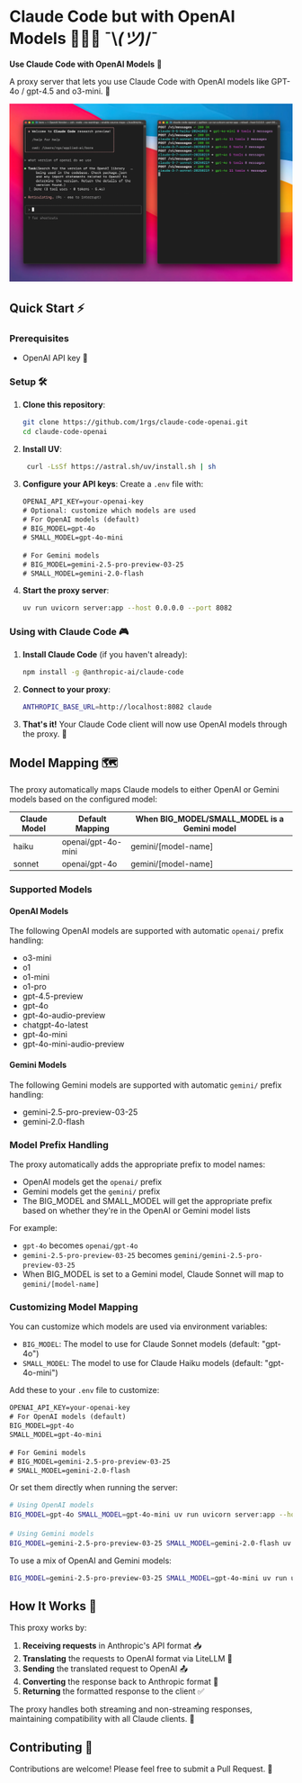 # Claude Code but with OpenAI Models 🧙‍♂️🔄 ¯\\_(ツ)_/¯

**Use Claude Code with OpenAI Models** 🤝

A proxy server that lets you use Claude Code with OpenAI models like GPT-4o / gpt-4.5 and o3-mini. 🌉


![Claude Code but with OpenAI Models](pic.png)

## Quick Start ⚡

### Prerequisites

- OpenAI API key 🔑

### Setup 🛠️

1. **Clone this repository**:
   ```bash
   git clone https://github.com/1rgs/claude-code-openai.git
   cd claude-code-openai
   ```

2. **Install UV**:
   ```bash
    curl -LsSf https://astral.sh/uv/install.sh | sh
   ```

3. **Configure your API keys**:
   Create a `.env` file with:
   ```
   OPENAI_API_KEY=your-openai-key
   # Optional: customize which models are used
   # For OpenAI models (default)
   # BIG_MODEL=gpt-4o
   # SMALL_MODEL=gpt-4o-mini
   
   # For Gemini models
   # BIG_MODEL=gemini-2.5-pro-preview-03-25
   # SMALL_MODEL=gemini-2.0-flash
   ```

4. **Start the proxy server**:
   ```bash
   uv run uvicorn server:app --host 0.0.0.0 --port 8082
   ```

### Using with Claude Code 🎮

1. **Install Claude Code** (if you haven't already):
   ```bash
   npm install -g @anthropic-ai/claude-code
   ```

2. **Connect to your proxy**:
   ```bash
   ANTHROPIC_BASE_URL=http://localhost:8082 claude
   ```

3. **That's it!** Your Claude Code client will now use OpenAI models through the proxy. 🎯

## Model Mapping 🗺️

The proxy automatically maps Claude models to either OpenAI or Gemini models based on the configured model:

| Claude Model | Default Mapping | When BIG_MODEL/SMALL_MODEL is a Gemini model |
|--------------|--------------|---------------------------|
| haiku | openai/gpt-4o-mini | gemini/[model-name] |
| sonnet | openai/gpt-4o | gemini/[model-name] |

### Supported Models

#### OpenAI Models
The following OpenAI models are supported with automatic `openai/` prefix handling:
- o3-mini
- o1
- o1-mini
- o1-pro
- gpt-4.5-preview
- gpt-4o
- gpt-4o-audio-preview
- chatgpt-4o-latest
- gpt-4o-mini
- gpt-4o-mini-audio-preview

#### Gemini Models
The following Gemini models are supported with automatic `gemini/` prefix handling:
- gemini-2.5-pro-preview-03-25
- gemini-2.0-flash

### Model Prefix Handling
The proxy automatically adds the appropriate prefix to model names:
- OpenAI models get the `openai/` prefix 
- Gemini models get the `gemini/` prefix
- The BIG_MODEL and SMALL_MODEL will get the appropriate prefix based on whether they're in the OpenAI or Gemini model lists

For example:
- `gpt-4o` becomes `openai/gpt-4o`
- `gemini-2.5-pro-preview-03-25` becomes `gemini/gemini-2.5-pro-preview-03-25`
- When BIG_MODEL is set to a Gemini model, Claude Sonnet will map to `gemini/[model-name]`

### Customizing Model Mapping

You can customize which models are used via environment variables:

- `BIG_MODEL`: The model to use for Claude Sonnet models (default: "gpt-4o")
- `SMALL_MODEL`: The model to use for Claude Haiku models (default: "gpt-4o-mini")

Add these to your `.env` file to customize:
```
OPENAI_API_KEY=your-openai-key
# For OpenAI models (default)
BIG_MODEL=gpt-4o
SMALL_MODEL=gpt-4o-mini

# For Gemini models
# BIG_MODEL=gemini-2.5-pro-preview-03-25
# SMALL_MODEL=gemini-2.0-flash
```

Or set them directly when running the server:
```bash
# Using OpenAI models
BIG_MODEL=gpt-4o SMALL_MODEL=gpt-4o-mini uv run uvicorn server:app --host 0.0.0.0 --port 8082

# Using Gemini models
BIG_MODEL=gemini-2.5-pro-preview-03-25 SMALL_MODEL=gemini-2.0-flash uv run uvicorn server:app --host 0.0.0.0 --port 8082
```

To use a mix of OpenAI and Gemini models:
```bash
BIG_MODEL=gemini-2.5-pro-preview-03-25 SMALL_MODEL=gpt-4o-mini uv run uvicorn server:app --host 0.0.0.0 --port 8082
```

## How It Works 🧩

This proxy works by:

1. **Receiving requests** in Anthropic's API format 📥
2. **Translating** the requests to OpenAI format via LiteLLM 🔄
3. **Sending** the translated request to OpenAI 📤
4. **Converting** the response back to Anthropic format 🔄
5. **Returning** the formatted response to the client ✅

The proxy handles both streaming and non-streaming responses, maintaining compatibility with all Claude clients. 🌊

## Contributing 🤝

Contributions are welcome! Please feel free to submit a Pull Request. 🎁
